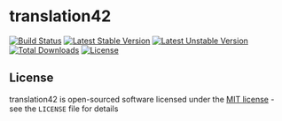 # translation42

[![Build Status](https://travis-ci.org/kiwi-suite/translation42.svg?branch=develop)](https://travis-ci.org/kiwi-suite/translation42)
[![Latest Stable Version](https://poser.pugx.org/fruit42/translation42/version)](https://packagist.org/packages/fruit42/translation42)
[![Latest Unstable Version](https://poser.pugx.org/fruit42/translation42/v/unstable)](//packagist.org/packages/fruit42/translation42)
[![Total Downloads](https://poser.pugx.org/fruit42/translation42/downloads)](https://packagist.org/packages/fruit42/translation42)
[![License](https://poser.pugx.org/fruit42/translation42/license)](https://packagist.org/packages/fruit42/translation42)

## License

translation42 is open-sourced software licensed under the [MIT license](http://opensource.org/licenses/MIT) - see the `LICENSE` file for details
